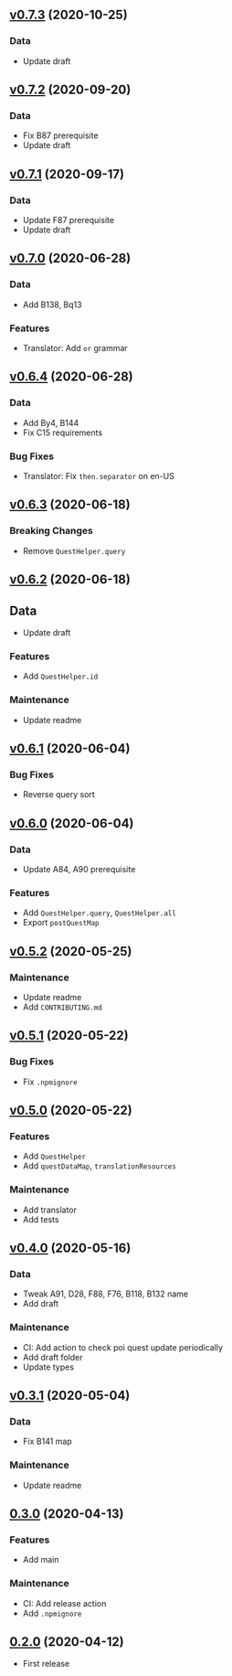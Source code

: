 ## [v0.7.3](https://github.com/kcwikizh/kcwiki-quest-data/compare/v0.7.2...v0.7.3) (2020-10-25)

### Data

- Update draft

## [v0.7.2](https://github.com/kcwikizh/kcwiki-quest-data/compare/v0.7.1...v0.7.2) (2020-09-20)

### Data

- Fix B87 prerequisite
- Update draft

## [v0.7.1](https://github.com/kcwikizh/kcwiki-quest-data/compare/v0.7.0...v0.7.1) (2020-09-17)

### Data

- Update F87 prerequisite
- Update draft

## [v0.7.0](https://github.com/kcwikizh/kcwiki-quest-data/compare/v0.6.4...v0.7.0) (2020-06-28)

### Data

- Add B138, Bq13

### Features

- Translator: Add `or` grammar

## [v0.6.4](https://github.com/kcwikizh/kcwiki-quest-data/compare/v0.6.3...v0.6.4) (2020-06-28)

### Data

- Add By4, B144
- Fix C15 requirements

### Bug Fixes

- Translator: Fix `then.separator` on en-US

## [v0.6.3](https://github.com/kcwikizh/kcwiki-quest-data/compare/v0.6.2...v0.6.3) (2020-06-18)

### Breaking Changes

- Remove `QuestHelper.query`

## [v0.6.2](https://github.com/kcwikizh/kcwiki-quest-data/compare/v0.6.1...v0.6.2) (2020-06-18)

## Data

- Update draft

### Features

- Add `QuestHelper.id`

### Maintenance

- Update readme

## [v0.6.1](https://github.com/kcwikizh/kcwiki-quest-data/compare/v0.6.0...v0.6.1) (2020-06-04)

### Bug Fixes

- Reverse query sort

## [v0.6.0](https://github.com/kcwikizh/kcwiki-quest-data/compare/v0.5.2...v0.6.0) (2020-06-04)

### Data

- Update A84, A90 prerequisite

### Features

- Add `QuestHelper.query`, `QuestHelper.all`
- Export `postQuestMap`

## [v0.5.2](https://github.com/kcwikizh/kcwiki-quest-data/compare/v0.5.1...v0.5.2) (2020-05-25)

### Maintenance

- Update readme
- Add `CONTRIBUTING.md`

## [v0.5.1](https://github.com/kcwikizh/kcwiki-quest-data/compare/v0.5.0...v0.5.1) (2020-05-22)

### Bug Fixes

- Fix `.npmignore`

## [v0.5.0](https://github.com/kcwikizh/kcwiki-quest-data/compare/v0.4.0...v0.5.0) (2020-05-22)

### Features

- Add `QuestHelper`
- Add `questDataMap`, `translationResources`

### Maintenance

- Add translator
- Add tests

## [v0.4.0](https://github.com/kcwikizh/kcwiki-quest-data/compare/v0.3.1...v0.4.0) (2020-05-16)

### Data

- Tweak A91, D28, F88, F76, B118, B132 name
- Add draft

### Maintenance

- CI: Add action to check poi quest update periodically
- Add draft folder
- Update types

## [v0.3.1](https://github.com/kcwikizh/kcwiki-quest-data/compare/v0.3.0...v0.3.1) (2020-05-04)

### Data

- Fix B141 map

### Maintenance

- Update readme

## [0.3.0](https://github.com/kcwikizh/kcwiki-quest-data/compare/v0.2.0...v0.3.0) (2020-04-13)

### Features

- Add main

### Maintenance

- CI: Add release action
- Add `.npmignore`

## [0.2.0](https://github.com/kcwikizh/kcwiki-quest-data/tree/v0.2.0) (2020-04-12)

- First release
